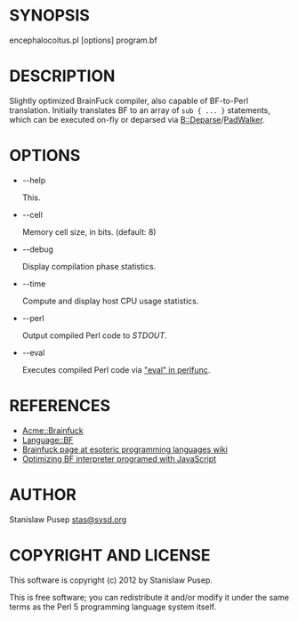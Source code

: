 # SYNOPSIS

encephalocoitus.pl \[options\] program.bf

# DESCRIPTION

Slightly optimized BrainFuck compiler, also capable of BF-to-Perl translation.
Initially translates BF to an array of `sub { ... }` statements, which can
be executed on-fly or deparsed via [B::Deparse](http://search.cpan.org/perldoc?B::Deparse)/[PadWalker](http://search.cpan.org/perldoc?PadWalker).

# OPTIONS

- \--help

    This.

- \--cell

    Memory cell size, in bits.
    (default: 8)

- \--debug

    Display compilation phase statistics.

- \--time

    Compute and display host CPU usage statistics.

- \--perl

    Output compiled Perl code to _STDOUT_.

- \--eval

    Executes compiled Perl code via ["eval" in perlfunc](http://search.cpan.org/perldoc?perlfunc#eval).

# REFERENCES

- [Acme::Brainfuck](http://search.cpan.org/perldoc?Acme::Brainfuck)
- [Language::BF](http://search.cpan.org/perldoc?Language::BF)
- [Brainfuck page at esoteric programming languages wiki](http://esolangs.org/wiki/Brainfuck)
- [Optimizing BF interpreter programed with JavaScript](http://www.iwriteiam.nl/Ha\_bf\_online.html)

# AUTHOR

Stanislaw Pusep <stas@sysd.org>

# COPYRIGHT AND LICENSE

This software is copyright (c) 2012 by Stanislaw Pusep.

This is free software; you can redistribute it and/or modify it under
the same terms as the Perl 5 programming language system itself.
